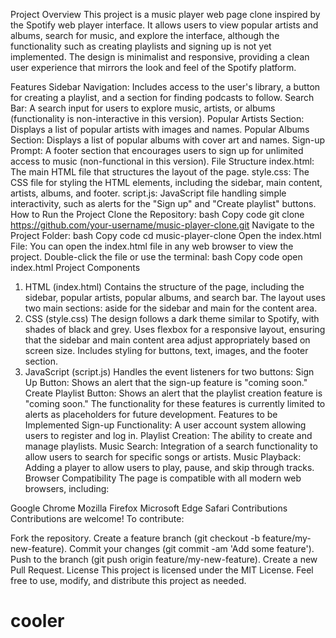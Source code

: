 
Project Overview
This project is a music player web page clone inspired by the Spotify web player interface. It allows users to view popular artists and albums, search for music, and explore the interface, although the functionality such as creating playlists and signing up is not yet implemented. The design is minimalist and responsive, providing a clean user experience that mirrors the look and feel of the Spotify platform.

Features
Sidebar Navigation: Includes access to the user's library, a button for creating a playlist, and a section for finding podcasts to follow.
Search Bar: A search input for users to explore music, artists, or albums (functionality is non-interactive in this version).
Popular Artists Section: Displays a list of popular artists with images and names.
Popular Albums Section: Displays a list of popular albums with cover art and names.
Sign-up Prompt: A footer section that encourages users to sign up for unlimited access to music (non-functional in this version).
File Structure
index.html: The main HTML file that structures the layout of the page.
style.css: The CSS file for styling the HTML elements, including the sidebar, main content, artists, albums, and footer.
script.js: JavaScript file handling simple interactivity, such as alerts for the "Sign up" and "Create playlist" buttons.
How to Run the Project
Clone the Repository:
bash
Copy code
git clone https://github.com/your-username/music-player-clone.git
Navigate to the Project Folder:
bash
Copy code
cd music-player-clone
Open the index.html File: You can open the index.html file in any web browser to view the project. Double-click the file or use the terminal:
bash
Copy code
open index.html
Project Components
1. HTML (index.html)
Contains the structure of the page, including the sidebar, popular artists, popular albums, and search bar.
The layout uses two main sections: aside for the sidebar and main for the content area.
2. CSS (style.css)
The design follows a dark theme similar to Spotify, with shades of black and grey.
Uses flexbox for a responsive layout, ensuring that the sidebar and main content area adjust appropriately based on screen size.
Includes styling for buttons, text, images, and the footer section.
3. JavaScript (script.js)
Handles the event listeners for two buttons:
Sign Up Button: Shows an alert that the sign-up feature is "coming soon."
Create Playlist Button: Shows an alert that the playlist creation feature is "coming soon."
The functionality for these features is currently limited to alerts as placeholders for future development.
Features to be Implemented
Sign-up Functionality: A user account system allowing users to register and log in.
Playlist Creation: The ability to create and manage playlists.
Music Search: Integration of a search functionality to allow users to search for specific songs or artists.
Music Playback: Adding a player to allow users to play, pause, and skip through tracks.
Browser Compatibility
The page is compatible with all modern web browsers, including:

Google Chrome
Mozilla Firefox
Microsoft Edge
Safari
Contributions
Contributions are welcome! To contribute:

Fork the repository.
Create a feature branch (git checkout -b feature/my-new-feature).
Commit your changes (git commit -am 'Add some feature').
Push to the branch (git push origin feature/my-new-feature).
Create a new Pull Request.
License
This project is licensed under the MIT License. Feel free to use, modify, and distribute this project as needed.

# cooler
